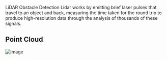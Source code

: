 LiDAR Obstacle Detection
Lidar works by emitting brief laser pulses that travel to an object and back, measuring the time taken for the round trip to produce high-resolution data through the analysis of thousands of these signals.

## Point Cloud 
![image](https://github.com/user-attachments/assets/5deaac5e-c03b-4686-8b67-2314bbcbdf0d)

